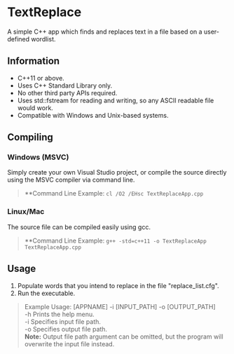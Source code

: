# TextReplace
A simple C++ app which finds and replaces text in a file based on a user-defined wordlist.
## Information
- C++11 or above.
- Uses C++ Standard Library only.
- No other third party APIs required.
- Uses std::fstream for reading and writing, so any ASCII readable file would work.
- Compatible with Windows and Unix-based systems.
## Compiling
### Windows (MSVC)
Simply create your own Visual Studio project, or compile the source directly using the MSVC compiler via command line.
> **Command Line Example: `cl /O2 /EHsc TextReplaceApp.cpp`
### Linux/Mac
The source file can be compiled easily using gcc.
> **Command Line Example: `g++ -std=c++11 -o TextReplaceApp TextReplaceApp.cpp`
## Usage
1. Populate words that you intend to replace in the file "replace_list.cfg".
2. Run the executable.
> Example Usage: [APPNAME] -i [INPUT_PATH] -o [OUTPUT_PATH]  
> -h Prints the help menu.  
> -i Specifies input file path.     
> -o Specifies output file path.  
> **Note:** Output file path argument can be omitted, but the program will overwrite the input file instead.
